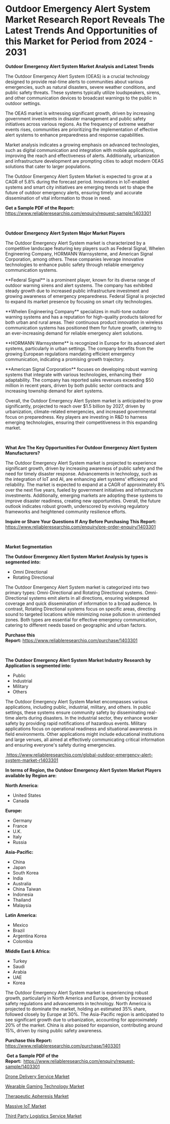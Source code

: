 <p><h1>Outdoor Emergency Alert System Market Research Report Reveals The Latest Trends And Opportunities of this Market for Period from 2024 - 2031</h1></p><p><strong>Outdoor Emergency Alert System Market Analysis and Latest Trends</strong></p>
<p><p>The Outdoor Emergency Alert System (OEAS) is a crucial technology designed to provide real-time alerts to communities about various emergencies, such as natural disasters, severe weather conditions, and public safety threats. These systems typically utilize loudspeakers, sirens, and other communication devices to broadcast warnings to the public in outdoor settings. </p><p>The OEAS market is witnessing significant growth, driven by increasing government investments in disaster management and public safety initiatives across various regions. As the frequency of extreme weather events rises, communities are prioritizing the implementation of effective alert systems to enhance preparedness and response capabilities. </p><p>Market analysis indicates a growing emphasis on advanced technologies, such as digital communication and integration with mobile applications, improving the reach and effectiveness of alerts. Additionally, urbanization and infrastructure development are prompting cities to adopt modern OEAS solutions that cater to larger populations. </p><p>The Outdoor Emergency Alert System Market is expected to grow at a CAGR of 5.8% during the forecast period. Innovations in IoT-enabled systems and smart city initiatives are emerging trends set to shape the future of outdoor emergency alerts, ensuring timely and accurate dissemination of vital information to those in need.</p></p>
<p><strong>Get a Sample PDF of the Report:&nbsp;</strong> <a href="https://www.reliableresearchiq.com/enquiry/request-sample/1403301?utm_campaign=1783&utm_medium=2&utm_source=Github&utm_content=ia&utm_term=23102024&utm_id=outdoor-emergency-alert-system">https://www.reliableresearchiq.com/enquiry/request-sample/1403301</a></p>
<p>&nbsp;</p>
<p><strong>Outdoor Emergency Alert System Major Market Players</strong></p>
<p><p>The Outdoor Emergency Alert System market is characterized by a competitive landscape featuring key players such as Federal Signal, Whelen Engineering Company, HORMANN Warnsysteme, and American Signal Corporation, among others. These companies leverage innovative technologies to enhance public safety through reliable emergency communication systems.</p><p>**Federal Signal** is a prominent player, known for its diverse range of outdoor warning sirens and alert systems. The company has exhibited steady growth due to increased public infrastructure investment and growing awareness of emergency preparedness. Federal Signal is projected to expand its market presence by focusing on smart city technologies.</p><p>**Whelen Engineering Company** specializes in multi-tone outdoor warning systems and has a reputation for high-quality products tailored for both urban and rural areas. Their continuous product innovation in wireless communication systems has positioned them for future growth, catering to an ever-increasing demand for reliable emergency alert solutions.</p><p>**HORMANN Warnsysteme** is recognized in Europe for its advanced alert systems, particularly in urban settings. The company benefits from the growing European regulations mandating efficient emergency communication, indicating a promising growth trajectory.</p><p>**American Signal Corporation** focuses on developing robust warning systems that integrate with various technologies, enhancing their adaptability. The company has reported sales revenues exceeding $50 million in recent years, driven by both public sector contracts and increasing township demand for alert systems.</p><p>Overall, the Outdoor Emergency Alert System market is anticipated to grow significantly, projected to reach over $1.5 billion by 2027, driven by urbanization, climate-related emergencies, and increased governmental focus on preparedness. Key players are investing in R&D to harness emerging technologies, ensuring their competitiveness in this expanding market.</p></p>
<p>&nbsp;</p>
<p><strong>What Are The Key Opportunities For Outdoor Emergency Alert System Manufacturers?</strong></p>
<p><p>The Outdoor Emergency Alert System market is projected to experience significant growth, driven by increasing awareness of public safety and the need for timely disaster response. Advancements in technology, such as the integration of IoT and AI, are enhancing alert systems' efficiency and reliability. The market is expected to expand at a CAGR of approximately 8% over the next five years, fueled by government initiatives and infrastructure investments. Additionally, emerging markets are adopting these systems to improve disaster readiness, creating new opportunities. Overall, the future outlook indicates robust growth, underscored by evolving regulatory frameworks and heightened community resilience efforts.</p></p>
<p><strong>Inquire or Share Your Questions If Any Before Purchasing This Report:</strong> <a href="https://www.reliableresearchiq.com/enquiry/pre-order-enquiry/1403301?utm_campaign=1783&utm_medium=2&utm_source=Github&utm_content=ia&utm_term=23102024&utm_id=outdoor-emergency-alert-system">https://www.reliableresearchiq.com/enquiry/pre-order-enquiry/1403301</a></p>
<p>&nbsp;</p>
<p><strong>Market Segmentation</strong></p>
<p><strong>The Outdoor Emergency Alert System Market Analysis by types is segmented into:</strong></p>
<p><ul><li>Omni Directional</li><li>Rotating Directional</li></ul></p>
<p><p>The Outdoor Emergency Alert System market is categorized into two primary types: Omni-Directional and Rotating Directional systems. Omni-Directional systems emit alerts in all directions, ensuring widespread coverage and quick dissemination of information to a broad audience. In contrast, Rotating Directional systems focus on specific areas, directing sound to targeted locations while minimizing noise pollution in unintended zones. Both types are essential for effective emergency communication, catering to different needs based on geographic and urban factors.</p></p>
<p><strong>Purchase this Report:&nbsp;</strong><a href="https://www.reliableresearchiq.com/purchase/1403301?utm_campaign=1783&utm_medium=2&utm_source=Github&utm_content=ia&utm_term=23102024&utm_id=outdoor-emergency-alert-system">https://www.reliableresearchiq.com/purchase/1403301</a></p>
<p>&nbsp;</p>
<p><strong>The Outdoor Emergency Alert System Market Industry Research by Application is segmented into:</strong></p>
<p><ul><li>Public</li><li>Industrial</li><li>Military</li><li>Others</li></ul></p>
<p><p>The Outdoor Emergency Alert System Market encompasses various applications, including public, industrial, military, and others. In public settings, these systems ensure community safety by disseminating real-time alerts during disasters. In the industrial sector, they enhance worker safety by providing rapid notifications of hazardous events. Military applications focus on operational readiness and situational awareness in field environments. Other applications might include educational institutions and large venues, all aimed at effectively communicating critical information and ensuring everyone's safety during emergencies.</p></p>
<p><a href="https://www.reliableresearchiq.com/global-outdoor-emergency-alert-system-market-r1403301?utm_campaign=1783&utm_medium=2&utm_source=Github&utm_content=ia&utm_term=23102024&utm_id=outdoor-emergency-alert-system">&nbsp;https://www.reliableresearchiq.com/global-outdoor-emergency-alert-system-market-r1403301</a></p>
<p><strong>In terms of Region, the Outdoor Emergency Alert System Market Players available by Region are:</strong></p>
<p>
    <p> <strong> North America: </strong>
        <ul>
            <li>United States</li>
            <li>Canada</li>
        </ul>
        </p> 
    <p> <strong> Europe: </strong>
        <ul>
            <li>Germany</li>
            <li>France</li>
            <li>U.K.</li>
            <li>Italy</li>
            <li>Russia</li>
        </ul>
        </p> 
    <p> <strong> Asia-Pacific: </strong>
        <ul>
            <li>China</li>
            <li>Japan</li>
            <li>South Korea</li>
            <li>India</li>
            <li>Australia</li>
            <li>China Taiwan</li>
            <li>Indonesia</li>
            <li>Thailand</li>
            <li>Malaysia</li>
        </ul>
        </p> 
    <p> <strong> Latin America: </strong>
        <ul>
            <li>Mexico</li>
            <li>Brazil</li>
            <li>Argentina Korea</li>
            <li>Colombia</li>
        </ul>
        </p> 
    <p> <strong> Middle East & Africa: </strong>
        <ul>
            <li>Turkey</li>
            <li>Saudi</li>
            <li>Arabia</li>
            <li>UAE</li>
            <li>Korea</li>
        </ul>
    </p>
    </p>
<p><p>The Outdoor Emergency Alert System market is experiencing robust growth, particularly in North America and Europe, driven by increased safety regulations and advancements in technology. North America is projected to dominate the market, holding an estimated 35% share, followed closely by Europe at 30%. The Asia-Pacific region is anticipated to see significant growth due to urbanization, accounting for approximately 20% of the market. China is also poised for expansion, contributing around 15%, driven by rising public safety awareness.</p></p>
<p><strong>Purchase this Report: </strong><a href="https://www.reliableresearchiq.com/purchase/1403301?utm_campaign=1783&utm_medium=2&utm_source=Github&utm_content=ia&utm_term=23102024&utm_id=outdoor-emergency-alert-system">https://www.reliableresearchiq.com/purchase/1403301</a></p>
<p>&nbsp;<strong>Get a Sample PDF of the Report:&nbsp;&nbsp;</strong><a href="https://www.reliableresearchiq.com/enquiry/request-sample/1403301?utm_campaign=1783&utm_medium=2&utm_source=Github&utm_content=ia&utm_term=23102024&utm_id=outdoor-emergency-alert-system">https://www.reliableresearchiq.com/enquiry/request-sample/1403301</a></p>
<p><strong></strong></p>
<p><p><a href="https://www.linkedin.com/pulse/strategic-roadmap-success-global-drone-delivery-service-h8dmf?utm_campaign=1783&utm_medium=2&utm_source=Github&utm_content=ia&utm_term=23102024&utm_id=outdoor-emergency-alert-system">Drone Delivery Service Market</a></p><p><a href="https://www.linkedin.com/pulse/future-innovation-global-wearable-gaming-technology-market-v5xgf?utm_campaign=1783&utm_medium=2&utm_source=Github&utm_content=ia&utm_term=23102024&utm_id=outdoor-emergency-alert-system">Wearable Gaming Technology Market</a></p><p><a href="https://www.linkedin.com/pulse/therapeutic-apheresis-market-size-growth-trends-statistics-aobbf?utm_campaign=1783&utm_medium=2&utm_source=Github&utm_content=ia&utm_term=23102024&utm_id=outdoor-emergency-alert-system">Therapeutic Apheresis Market</a></p><p><a href="https://www.linkedin.com/pulse/strategic-market-insights-global-massive-iot-2024-2031-gjnaf?utm_campaign=1783&utm_medium=2&utm_source=Github&utm_content=ia&utm_term=23102024&utm_id=outdoor-emergency-alert-system">Massive IoT Market</a></p><p><a href="https://www.linkedin.com/pulse/third-party-logistics-service-market-navigating-challenges-zgcsf?utm_campaign=1783&utm_medium=2&utm_source=Github&utm_content=ia&utm_term=23102024&utm_id=outdoor-emergency-alert-system">Third Party Logistics Service Market</a></p></p>